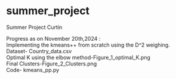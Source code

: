 # summer_project
Summer Project Curtin

Progress as on November 20th,2024 : </br>
Implementing the kmeans++ from scratch using the D^2 weighing.</br>
Dataset- Country_data.csv </br>
Optimal K using the elbow method-Figure_1_optimal_K.png </br>
Final Clusters-Figure_2_Clusters.png </br>
Code- kmeans_pp.py
